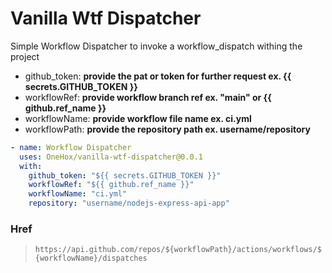 # Vanilla Wtf Dispatcher

Simple Workflow Dispatcher to invoke a workflow_dispatch withing the project

- github_token: **provide the pat or token for further request ex. {{ secrets.GITHUB_TOKEN }}**
- workflowRef: **provide workflow branch ref ex. "main" or {{ github.ref_name }}**
- workflowName: **provide workflow file name ex. ci.yml**
- workflowPath: **provide the repository path ex. username/repository**

```yml
- name: Workflow Dispatcher
  uses: OneHox/vanilla-wtf-dispatcher@0.0.1
  with:
    github_token: "${{ secrets.GITHUB_TOKEN }}"
    workflowRef: "${{ github.ref_name }}"
    workflowName: "ci.yml"
    repository: "username/nodejs-express-api-app"
```

### Href

> `https://api.github.com/repos/${workflowPath}/actions/workflows/${workflowName}/dispatches`